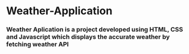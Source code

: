 # Weather-Application
<h3>Weather Aplication is a project developed using HTML, CSS and Javascript which displays the accurate weather by fetching weather API</h3>

